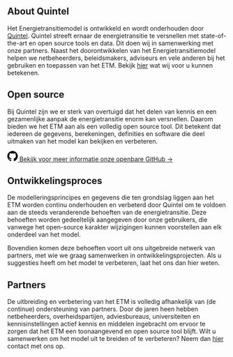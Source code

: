 <h2 id="about-quintel">About Quintel</h2>

Het Energietransitiemodel is ontwikkeld en wordt onderhouden door [Quintel](https://quintel.com/).
Quintel streeft ernaar de energietransitie te versnellen met state-of-the-art en open source tools
en data. Dit doen wij in samenwerking met onze partners. Naast het doorontwikkelen van het
Energietransitiemodel helpen we netbeheerders, beleidsmakers, adviseurs en vele anderen bij het
gebruiken en toepassen van het ETM. Bekijk [hier](https://quintel.com/projects) wat wij voor u
kunnen betekenen.

<h2 id="open-source">Open source</h2>

Bij Quintel zijn we er sterk van overtuigd dat het delen van kennis en een gezamenlijke aanpak de
energietransitie enorm kan versnellen. Daarom bieden we het ETM aan als een volledig open source
tool. Dit betekent dat iedereen de gegevens, berekeningen, definities en software die deel uitmaken
van het model kan bekijken en verbeteren.

<a href="https://github.com/quintel" class="action-link">
  <svg xmlns="http://www.w3.org/2000/svg" width="24" height="24" viewBox="0 0 24 24">
    <path d="M12 0c-6.626 0-12 5.373-12 12 0 5.302 3.438 9.8 8.207 11.387.599.111.793-.261.793-.577v-2.234c-3.338.726-4.033-1.416-4.033-1.416-.546-1.387-1.333-1.756-1.333-1.756-1.089-.745.083-.729.083-.729 1.205.084 1.839 1.237 1.839 1.237 1.07 1.834 2.807 1.304 3.492.997.107-.775.418-1.305.762-1.604-2.665-.305-5.467-1.334-5.467-5.931 0-1.311.469-2.381 1.236-3.221-.124-.303-.535-1.524.117-3.176 0 0 1.008-.322 3.301 1.23.957-.266 1.983-.399 3.003-.404 1.02.005 2.047.138 3.006.404 2.291-1.552 3.297-1.23 3.297-1.23.653 1.653.242 2.874.118 3.176.77.84 1.235 1.911 1.235 3.221 0 4.609-2.807 5.624-5.479 5.921.43.372.823 1.102.823 2.222v3.293c0 .319.192.694.801.576 4.765-1.589 8.199-6.086 8.199-11.386 0-6.627-5.373-12-12-12z" />
  </svg>
  Bekijk voor meer informatie onze openbare GitHub →
</a>

<h2 id="development-process">Ontwikkelingsproces</h2>

De modelleringsprincipes en gegevens die ten grondslag liggen aan het ETM worden continu onderhouden
en verbeterd door Quintel om te voldoen aan de steeds veranderende behoeften van de
energietransitie. Deze behoeften worden gedeeltelijk aangegeven door onze gebruikers, die vanwege
het open-source karakter wijzigingen kunnen voorstellen aan elk onderdeel van het model.

Bovendien komen deze behoeften voort uit ons uitgebreide netwerk van partners, met wie we graag
samenwerken in ontwikkelingsprojecten. Als u suggesties heeft om het model te verbeteren, laat het
ons dan hier weten.

<h2 id="partners">Partners</h2>

De uitbreiding en verbetering van het ETM is volledig afhankelijk van (de continue) ondersteuning
van partners. Door de jaren heen hebben netbeheerders, overheidspartijen, adviesbureaus,
universiteiten en kennisinstellingen actief kennis en middelen ingebracht om ervoor te zorgen dat
het ETM een toonaangevend en open source tool blijft. Wilt u samenwerken om het model uit te breiden
of te verbeteren? Neem dan [hier](https://quintel.com/contact) contact met ons op.
